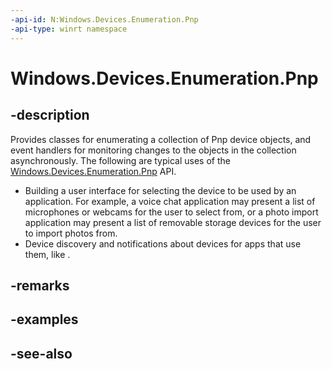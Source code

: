 ```yaml
---
-api-id: N:Windows.Devices.Enumeration.Pnp
-api-type: winrt namespace
---
```


# Windows.Devices.Enumeration.Pnp

## -description
Provides classes for enumerating a collection of Pnp device objects, and event handlers for monitoring changes to the objects in the collection asynchronously.
The following are typical uses of the [Windows.Devices.Enumeration.Pnp](windows_devices_enumeration_pnp.md) API.

+ Building a user interface for selecting the device to be used by an application. For example, a voice chat application may present a list of microphones or webcams for the user to select from, or a photo import application may present a list of removable storage devices for the user to import photos from.
+ Device discovery and notifications about devices for apps that use them, like [](http://go.microsoft.com/fwlink/p/?linkid=241442).


## -remarks

## -examples

## -see-also